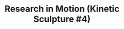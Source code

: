 ---
ee_id: '139'
site: '1'
type: '2'
url: 2010-056-research-in-motion-kinetic-sculpture-4
title: 'Research in Motion (Kinetic Sculpture #4)'
year: '2010'
display_year: '2010'
medium: Modified chrome dancing stands
dims:
pitch: "​Four Dancing Stands modded to sync."
ps:
live_url:
related:
youtube:
related_code:
imgs: research-in-motion-2010-056-full-database-Ropac.jpg
subheading:
download:
add_credit:
add_credits:
commission:
layout: things-i-made
---